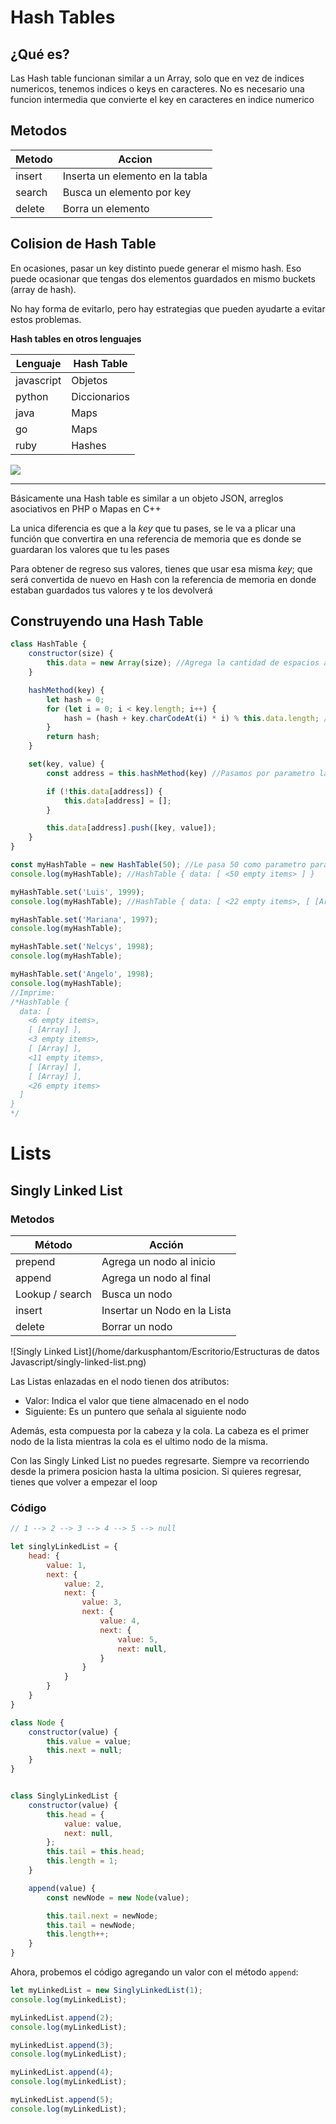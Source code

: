 # Hash Tables

## ¿Qué es?

Las Hash table funcionan similar a un Array, solo que en vez de indices numericos, tenemos indices o keys en caracteres. No es necesario una funcion intermedia que convierte el key en caracteres en indice numerico

## Metodos

| Metodo | Accion                          |
| ------ | ------------------------------- |
| insert | Inserta un elemento en la tabla |
| search | Busca un elemento por key       |
| delete | Borra un elemento               |

## Colision de Hash Table

En ocasiones, pasar un key distinto puede generar el mismo hash. Eso puede ocasionar que tengas dos elementos guardados en mismo buckets (array de hash).

No hay forma de evitarlo, pero hay estrategias que pueden ayudarte a evitar estos problemas.



**Hash tables en otros lenguajes**

| Lenguaje   | Hash Table   |
| ---------- | ------------ |
| javascript | Objetos      |
| python     | Diccionarios |
| java       | Maps         |
| go         | Maps         |
| ruby       | Hashes       |



![](https://media4.giphy.com/media/qvEkzFvba7v6u3vKbo/giphy.gif)






---

Básicamente una Hash table es similar a un objeto JSON, arreglos asociativos en PHP o Mapas en C++

La unica diferencia es que a la *key* que tu pases, se le va a plicar una función que convertira en una referencia de memoria que es donde se guardaran los valores que tu les pases

Para obtener de regreso sus valores, tienes que usar esa misma *key*; que será convertida de nuevo en Hash con la referencia de memoria en donde estaban guardados tus valores y te los devolverá

## Construyendo una Hash Table

```javascript
class HashTable {
    constructor(size) {
        this.data = new Array(size); //Agrega la cantidad de espacios al data
    }

    hashMethod(key) {
        let hash = 0;
        for (let i = 0; i < key.length; i++) {
            hash = (hash + key.charCodeAt(i) * i) % this.data.length; //Genera numeros random segun el tamaño de data
        }
        return hash;
    }

    set(key, value) {
        const address = this.hashMethod(key) //Pasamos por parametro la key para que nos devuelva la direccion de ese hash

        if (!this.data[address]) {
            this.data[address] = [];
        }

        this.data[address].push([key, value]);
    }
}

const myHashTable = new HashTable(50); //Le pasa 50 como parametro para indicarle que va a usar 50 espacios inicialmente
console.log(myHashTable); //HashTable { data: [ <50 empty items> ] }

myHashTable.set('Luis', 1999);
console.log(myHashTable); //HashTable { data: [ <22 empty items>, [ [Array] ], <27 empty items> ] }

myHashTable.set('Mariana', 1997);
console.log(myHashTable);

myHashTable.set('Nelcys', 1998);
console.log(myHashTable);

myHashTable.set('Angelo', 1998);
console.log(myHashTable);
//Imprime:
/*HashTable {
  data: [
    <6 empty items>,
    [ [Array] ],
    <3 empty items>,
    [ [Array] ],
    <11 empty items>,
    [ [Array] ],
    [ [Array] ],
    <26 empty items>
  ]
}
*/
```

# Lists

## Singly Linked List

### Metodos

| Método          | Acción                       |
| --------------- | ---------------------------- |
| prepend         | Agrega un nodo al inicio     |
| append          | Agrega un nodo al final      |
| Lookup / search | Busca un nodo                |
| insert          | Insertar un Nodo en la Lista |
| delete          | Borrar un nodo               |

![Singly Linked List](/home/darkusphantom/Escritorio/Estructuras de datos Javascript/singly-linked-list.png)

Las Listas enlazadas en el nodo tienen dos atributos:

- Valor: Indica el valor que tiene almacenado en el nodo
- Siguiente: Es un puntero que señala al siguiente nodo

Además, esta compuesta por la cabeza y la cola. La cabeza es el primer nodo de la lista mientras la cola es el ultimo nodo de la misma.

Con las Singly Linked List no puedes regresarte. Siempre va recorriendo desde la primera posicion hasta la ultima posicion. Si quieres regresar, tienes que volver a empezar el loop

### Código

```javascript
// 1 --> 2 --> 3 --> 4 --> 5 --> null

let singlyLinkedList = {
	head: {
		value: 1,
		next: {
			value: 2,
			next: {
				value: 3,
				next: {
					value: 4,
					next: {
						value: 5,
						next: null,
					}
				}
			}
		}
	}
}
```

```javascript
class Node {
	constructor(value) {
		this.value = value;
		this.next = null;
	}
}


class SinglyLinkedList {
	constructor(value) {
		this.head = {
			value: value,
			next: null,
		};
		this.tail = this.head;
		this.length = 1;
	}

	append(value) {
		const newNode = new Node(value);

		this.tail.next = newNode;
		this.tail = newNode;
		this.length++;
	}
}
```

Ahora, probemos el código agregando un valor con el método `append`:

```javascript
let myLinkedList = new SinglyLinkedList(1);
console.log(myLinkedList);

myLinkedList.append(2);
console.log(myLinkedList);

myLinkedList.append(3);
console.log(myLinkedList);

myLinkedList.append(4);
console.log(myLinkedList);

myLinkedList.append(5);
console.log(myLinkedList);
```

